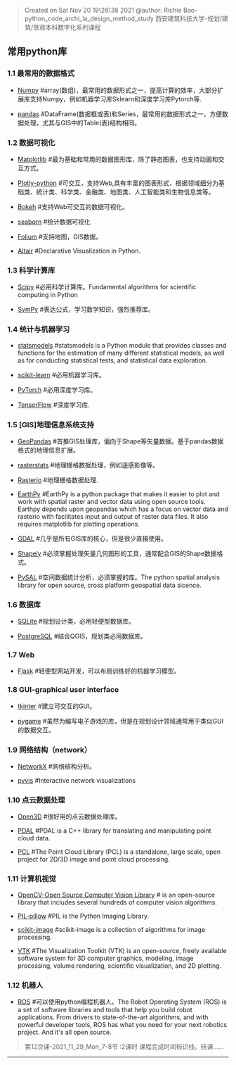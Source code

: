 > Created on Sat Nov 20 19\26\38 2021 @author: Richie Bao-python_code_archi_la_design_method_study 西安建筑科技大学-规划/建筑/景观本科数字化系列课程

## 常用python库

### 1.1 最常用的数据格式

* [Numpy](https://numpy.org/)  #array(数组)，最常用的数据形式之一，提高计算的效率，大部分扩展库支持Numpy，例如机器学习库Sklearn和深度学习库Pytorch等.

* [pandas](https://pandas.pydata.org/) #DataFrame(数据框或表)和Series，最常用的数据形式之一，方便数据处理，尤其与GIS中的Table(表)结构相同。

### 1.2 数据可视化

* [Matplotlib](https://matplotlib.org/) #最为基础和常用的数据图形库，除了静态图表，也支持动画和交互方式。

* [Plotly-python](https://plotly.com/python/) #可交互，支持Web,具有丰富的图表形式，根据领域细分为基础类、统计类、科学类、金融类、地图类、人工智能类和生物信息类等。

* [Bokeh](https://docs.bokeh.org/en/latest/index.html) #支持Web可交互的数据可视化。

* [seaborn](https://seaborn.pydata.org/) #统计数据可视化

* [Folium](https://python-visualization.github.io/folium/) #支持地图，GIS数据。

* [Altair](https://altair-viz.github.io/) #Declarative Visualization in Python.

### 1.3 科学计算库

* [Scipy](https://scipy.org/) #必用科学计算库。Fundamental algorithms for scientific computing in Python

* [SymPy](https://www.sympy.org/en/index.html) #表达公式，学习数学知识，强烈推荐库。

### 1.4 统计与机器学习

* [statsmodels](https://www.statsmodels.org/stable/index.html) #statsmodels is a Python module that provides classes and functions for the estimation of many different statistical models, as well as for conducting statistical tests, and statistical data exploration.

* [scikit-learn](https://scikit-learn.org/stable/) #必用机器学习库。

* [PyTorch](https://pytorch.org/) #必用深度学习库。

* [TensorFlow](https://www.tensorflow.org/) #深度学习库.

### 1.5 [GIS]地理信息系统支持

* [GeoPandas](https://geopandas.org/en/stable/) #首推GIS处理库，偏向于Shape等矢量数据。基于pandas数据格式的地理信息扩展。

* [rasterstats](https://pythonhosted.org/rasterstats/) #地理栅格数据处理，例如遥感影像等。

* [Rasterio](https://rasterio.readthedocs.io/en/latest/) #地理栅格数据处理.

* [EarthPy](https://earthpy.readthedocs.io/en/latest/) #EarthPy is a python package that makes it easier to plot and work with spatial raster and vector data using open source tools. Earthpy depends upon geopandas which has a focus on vector data and rasterio with facilitates input and output of raster data files. It also requires matplotlib for plotting operations.

* [GDAL](https://gdal.org/) #几乎是所有GIS库的核心，但是很少直接使用。

* [Shapely](https://shapely.readthedocs.io/en/latest/manual.html) #必须掌握处理矢量几何图形的工具，通常配合GIS的Shape数据格式。

* [PySAL](https://pysal.org/) #空间数据统计分析，必须掌握的库。The python spatial analysis library for open source, cross platform geospatial data sicence.

### 1.6 数据库

* [SQLite](https://www.sqlite.org/index.html) #规划设计类，必用轻便型数据库。

* [PostgreSQL](https://www.postgresql.org/) #结合QGIS，规划类必用数据库。

### 1.7 Web
 
* [Flask](https://flask.palletsprojects.com/en/1.1.x/) #轻便型网站开发，可以布局训练好的机器学习模型。

### 1.8 GUI-graphical user interface

* [tkinter](https://docs.python.org/3/library/tkinter.html) #建立可交互的GUI。

* [pygame](https://www.pygame.org/news) #虽然为编写电子游戏的库，但是在规划设计领域通常用于类似GUI的数据交互。

### 1.9 网络结构（network）

* [NetworkX](https://networkx.org/) #网络结构分析。

* [pyvis](https://pyvis.readthedocs.io/en/latest/index.html) #Interactive network visualizations

### 1.10 点云数据处理

* [Open3D](http://www.open3d.org/docs/release/introduction.html) #很好用的点云数据处理库。

* [PDAL](https://pdal.io/) #PDAL is a C++ library for translating and manipulating point cloud data.

* [PCL](https://pointclouds.org/) #The Point Cloud Library (PCL) is a standalone, large scale, open project for 2D/3D image and point cloud processing.

### 1.11 计算机视觉

* [OpenCV-Open Source Computer Vision Library](https://opencv.org/) # is an open-source library that includes several hundreds of computer vision algorithms.

* [PIL-pillow](https://python-pillow.org/) #PIL is the Python Imaging Library.

* [scikit-image](https://scikit-image.org/) #scikit-image is a collection of algorithms for image processing. 

* [VTK](https://vtk.org/about/#overview) #The Visualization Toolkit (VTK) is an open-source, freely available software system for 3D computer graphics, modeling, image processing, volume rendering, scientific visualization, and 2D plotting. 

### 1.12 机器人

* [ROS](https://www.ros.org/) #可以使用python编程机器人。The Robot Operating System (ROS) is a set of software libraries and tools that help you build robot applications. From drivers to state-of-the-art algorithms, and with powerful developer tools, ROS has what you need for your next robotics project. And it's all open source.


> 第12次课-2021_11_29_Mon_7-8节 :2课时 课程完成时间标识线。结课......

---   

